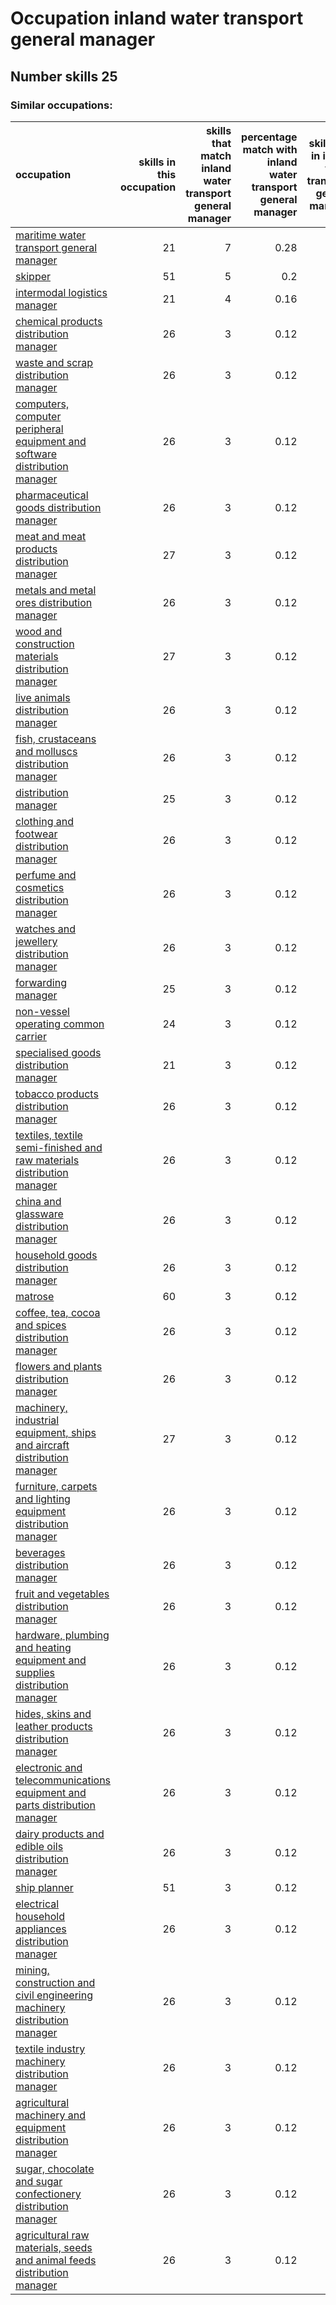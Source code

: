 # Occupation inland water transport general manager
## Number skills 25
### Similar occupations:
| occupation                                                                                                                                                  |   skills in this occupation |   skills that match inland water transport general manager |   percentage match with inland water transport general manager |   skills not in inland water transport general manager |
|:------------------------------------------------------------------------------------------------------------------------------------------------------------|----------------------------:|-----------------------------------------------------------:|---------------------------------------------------------------:|-------------------------------------------------------:|
| [maritime water transport general manager](maritime_water_transport_general_manager.md)                                                                     |                          21 |                                                          7 |                                                           0.28 |                                                     14 |
| [skipper](skipper.md)                                                                                                                                       |                          51 |                                                          5 |                                                           0.2  |                                                     46 |
| [intermodal logistics manager](intermodal_logistics_manager.md)                                                                                             |                          21 |                                                          4 |                                                           0.16 |                                                     17 |
| [chemical products distribution manager](chemical_products_distribution_manager.md)                                                                         |                          26 |                                                          3 |                                                           0.12 |                                                     23 |
| [waste and scrap distribution manager](waste_and_scrap_distribution_manager.md)                                                                             |                          26 |                                                          3 |                                                           0.12 |                                                     23 |
| [computers, computer peripheral equipment and software distribution manager](computers,_computer_peripheral_equipment_and_software_distribution_manager.md) |                          26 |                                                          3 |                                                           0.12 |                                                     23 |
| [pharmaceutical goods distribution manager](pharmaceutical_goods_distribution_manager.md)                                                                   |                          26 |                                                          3 |                                                           0.12 |                                                     23 |
| [meat and meat products distribution manager](meat_and_meat_products_distribution_manager.md)                                                               |                          27 |                                                          3 |                                                           0.12 |                                                     24 |
| [metals and metal ores distribution manager](metals_and_metal_ores_distribution_manager.md)                                                                 |                          26 |                                                          3 |                                                           0.12 |                                                     23 |
| [wood and construction materials distribution manager](wood_and_construction_materials_distribution_manager.md)                                             |                          27 |                                                          3 |                                                           0.12 |                                                     24 |
| [live animals distribution manager](live_animals_distribution_manager.md)                                                                                   |                          26 |                                                          3 |                                                           0.12 |                                                     23 |
| [fish, crustaceans and molluscs distribution manager](fish,_crustaceans_and_molluscs_distribution_manager.md)                                               |                          26 |                                                          3 |                                                           0.12 |                                                     23 |
| [distribution manager](distribution_manager.md)                                                                                                             |                          25 |                                                          3 |                                                           0.12 |                                                     22 |
| [clothing and footwear distribution manager](clothing_and_footwear_distribution_manager.md)                                                                 |                          26 |                                                          3 |                                                           0.12 |                                                     23 |
| [perfume and cosmetics distribution manager](perfume_and_cosmetics_distribution_manager.md)                                                                 |                          26 |                                                          3 |                                                           0.12 |                                                     23 |
| [watches and jewellery distribution manager](watches_and_jewellery_distribution_manager.md)                                                                 |                          26 |                                                          3 |                                                           0.12 |                                                     23 |
| [forwarding manager](forwarding_manager.md)                                                                                                                 |                          25 |                                                          3 |                                                           0.12 |                                                     22 |
| [non-vessel operating common carrier](non-vessel_operating_common_carrier.md)                                                                               |                          24 |                                                          3 |                                                           0.12 |                                                     21 |
| [specialised goods distribution manager](specialised_goods_distribution_manager.md)                                                                         |                          21 |                                                          3 |                                                           0.12 |                                                     18 |
| [tobacco products distribution manager](tobacco_products_distribution_manager.md)                                                                           |                          26 |                                                          3 |                                                           0.12 |                                                     23 |
| [textiles, textile semi-finished and raw materials distribution manager](textiles,_textile_semi-finished_and_raw_materials_distribution_manager.md)         |                          26 |                                                          3 |                                                           0.12 |                                                     23 |
| [china and glassware distribution manager](china_and_glassware_distribution_manager.md)                                                                     |                          26 |                                                          3 |                                                           0.12 |                                                     23 |
| [household goods distribution manager](household_goods_distribution_manager.md)                                                                             |                          26 |                                                          3 |                                                           0.12 |                                                     23 |
| [matrose](matrose.md)                                                                                                                                       |                          60 |                                                          3 |                                                           0.12 |                                                     57 |
| [coffee, tea, cocoa and spices distribution manager](coffee,_tea,_cocoa_and_spices_distribution_manager.md)                                                 |                          26 |                                                          3 |                                                           0.12 |                                                     23 |
| [flowers and plants distribution manager](flowers_and_plants_distribution_manager.md)                                                                       |                          26 |                                                          3 |                                                           0.12 |                                                     23 |
| [machinery, industrial equipment, ships and aircraft distribution manager](machinery,_industrial_equipment,_ships_and_aircraft_distribution_manager.md)     |                          27 |                                                          3 |                                                           0.12 |                                                     24 |
| [furniture, carpets and lighting equipment distribution manager](furniture,_carpets_and_lighting_equipment_distribution_manager.md)                         |                          26 |                                                          3 |                                                           0.12 |                                                     23 |
| [beverages distribution manager](beverages_distribution_manager.md)                                                                                         |                          26 |                                                          3 |                                                           0.12 |                                                     23 |
| [fruit and vegetables distribution manager](fruit_and_vegetables_distribution_manager.md)                                                                   |                          26 |                                                          3 |                                                           0.12 |                                                     23 |
| [hardware, plumbing and heating equipment and supplies distribution manager](hardware,_plumbing_and_heating_equipment_and_supplies_distribution_manager.md) |                          26 |                                                          3 |                                                           0.12 |                                                     23 |
| [hides, skins and leather products distribution manager](hides,_skins_and_leather_products_distribution_manager.md)                                         |                          26 |                                                          3 |                                                           0.12 |                                                     23 |
| [electronic and telecommunications equipment and parts distribution manager](electronic_and_telecommunications_equipment_and_parts_distribution_manager.md) |                          26 |                                                          3 |                                                           0.12 |                                                     23 |
| [dairy products and edible oils distribution manager](dairy_products_and_edible_oils_distribution_manager.md)                                               |                          26 |                                                          3 |                                                           0.12 |                                                     23 |
| [ship planner](ship_planner.md)                                                                                                                             |                          51 |                                                          3 |                                                           0.12 |                                                     48 |
| [electrical household appliances distribution manager](electrical_household_appliances_distribution_manager.md)                                             |                          26 |                                                          3 |                                                           0.12 |                                                     23 |
| [mining, construction and civil engineering machinery distribution manager](mining,_construction_and_civil_engineering_machinery_distribution_manager.md)   |                          26 |                                                          3 |                                                           0.12 |                                                     23 |
| [textile industry machinery distribution manager](textile_industry_machinery_distribution_manager.md)                                                       |                          26 |                                                          3 |                                                           0.12 |                                                     23 |
| [agricultural machinery and equipment distribution manager](agricultural_machinery_and_equipment_distribution_manager.md)                                   |                          26 |                                                          3 |                                                           0.12 |                                                     23 |
| [sugar, chocolate and sugar confectionery distribution manager](sugar,_chocolate_and_sugar_confectionery_distribution_manager.md)                           |                          26 |                                                          3 |                                                           0.12 |                                                     23 |
| [agricultural raw materials, seeds and animal feeds distribution manager](agricultural_raw_materials,_seeds_and_animal_feeds_distribution_manager.md)       |                          26 |                                                          3 |                                                           0.12 |                                                     23 |
